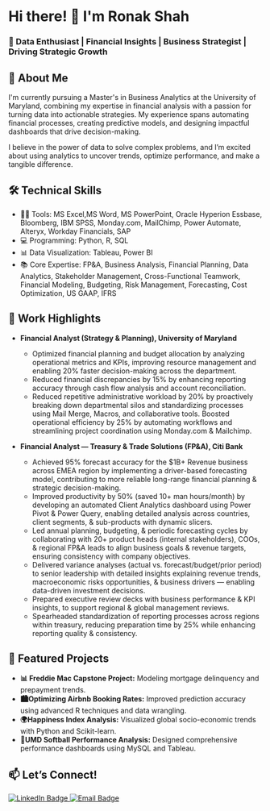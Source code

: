 # Hi there! 👋 I'm Ronak Shah
### 🌟 Data Enthusiast | Financial Insights | Business Strategist | Driving Strategic Growth 

  
## 🚀 About Me
I'm currently pursuing a Master's in Business Analytics at the University of Maryland, combining my expertise in financial analysis with a passion for turning data into actionable strategies. My experience spans automating financial processes, creating predictive models, and designing impactful dashboards that drive decision-making.

I believe in the power of data to solve complex problems, and I’m excited about using analytics to uncover trends, optimize performance, and make a tangible difference.

## 🛠 Technical Skills
- 👨‍💻 Tools: MS Excel,MS Word, MS PowerPoint, Oracle Hyperion Essbase, Bloomberg, IBM SPSS, Monday.com, MailChimp, Power Automate, Alteryx, Workday Financials, SAP
- 💻 Programming: Python, R, SQL
- 📊 Data Visualization: Tableau, Power BI
- 📚 Core Expertise: FP&A, Business Analysis, Financial Planning, Data Analytics, Stakeholder Management, Cross-Functional Teamwork, Financial Modeling, Budgeting, Risk Management, Forecasting, Cost Optimization, US GAAP, IFRS

## 💼 Work Highlights
- **Financial Analyst (Strategy & Planning), University of Maryland**
  - Optimized financial planning and budget allocation by analyzing operational metrics and KPIs, improving resource management
and enabling 20% faster decision-making across the department.
  - Reduced financial discrepancies by 15% by enhancing reporting accuracy through cash flow analysis and account reconciliation.
  - Reduced repetitive administrative workload by 20% by proactively breaking down departmental silos and standardizing processes
using Mail Merge, Macros, and collaborative tools.
Boosted operational efficiency by 25% by automating workflows and streamlining project coordination using Monday.com & Mailchimp.

- **Financial Analyst — Treasury & Trade Solutions (FP&A), Citi Bank**
  - Achieved 95% forecast accuracy for the $1B+ Revenue business across EMEA region by implementing a driver-based forecasting
model, contributing to more reliable long-range financial planning & strategic decision-making.
  - Improved productivity by 50% (saved 10+ man hours/month) by developing an automated Client Analytics dashboard using
Power Pivot & Power Query, enabling detailed analysis across countries, client segments, & sub-products with dynamic slicers.
   - Led annual planning, budgeting, & periodic forecasting cycles by collaborating with 20+ product heads (internal stakeholders),
COOs, & regional FP&A leads to align business goals & revenue targets, ensuring consistency with company objectives.
  - Delivered variance analyses (actual vs. forecast/budget/prior period) to senior leadership with detailed insights explaining revenue
trends, macroeconomic risks opportunities, & business drivers — enabling data-driven investment decisions.
  - Prepared executive review decks with business performance & KPI insights, to support regional & global management reviews.
  - Spearheaded standardization of reporting processes across regions within treasury, reducing preparation time by 25% while
enhancing reporting quality & consistency.
 
## 🌟 Featured Projects
- **📊 Freddie Mac Capstone Project:** Modeling mortgage delinquency and prepayment trends.
- **🏙Optimizing Airbnb Booking Rates:** Improved prediction accuracy using advanced R techniques and data wrangling.
- **🌍Happiness Index Analysis:** Visualized global socio-economic trends with Python and Scikit-learn.
- **🏅UMD Softball Performance Analysis:** Designed comprehensive performance dashboards using MySQL and Tableau.

## 📫 Let’s Connect!
<a href="https://www.linkedin.com/in/ronak-v-shah/" target="_blank">
  <img src="https://img.shields.io/badge/-LinkedIn-0072b1?&style=for-the-badge&logo=linkedin&logoColor=white" alt="LinkedIn Badge" />
</a>
<a href="mailto:ronak99@umd.edu" target="_blank">
  <img src="https://img.shields.io/badge/-Email-D14836?&style=for-the-badge&logo=gmail&logoColor=white" alt="Email Badge" />
</a>





<!---
ronak-shah08/ronak-shah08 is a ✨ special ✨ repository because its `README.md` (this file) appears on your GitHub profile.
You can click the Preview link to take a look at your changes.
--->

